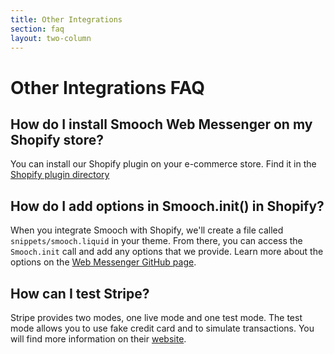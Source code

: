 ```yaml
---
title: Other Integrations
section: faq
layout: two-column
---
```


# Other Integrations FAQ

## How do I install Smooch Web Messenger on my Shopify store?

You can install our Shopify plugin on your e-commerce store. Find it in the [Shopify plugin directory](https://apps.shopify.com/smooch)

## How do I add options in Smooch.init() in Shopify?

When you integrate Smooch with Shopify, we'll create a file called `snippets/smooch.liquid` in your theme. From there, you can access the `Smooch.init` call and add any options that we provide. Learn more about the options on the [Web Messenger GitHub page](https://github.com/smooch/smooch-web#individual-functions).

## How can I test Stripe?

Stripe provides two modes, one live mode and one test mode. The test mode allows you to use fake credit card and to simulate transactions. You will find more information on their [website](https://stripe.com/guide/dashboard#livemode-and-testing).

